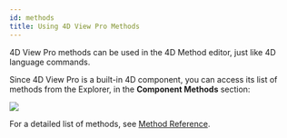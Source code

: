 ```yaml
---
id: methods
title: Using 4D View Pro Methods
---
```


4D View Pro methods can be used in the 4D Method editor, just like 4D language commands. 

Since 4D View Pro is a built-in 4D component, you can access its list of methods from the Explorer, in the **Component Methods** section:

![](assets/en/ViewPro/explorer-methods.PNG)

For a detailed list of methods, see [Method Reference](method-reference.md).